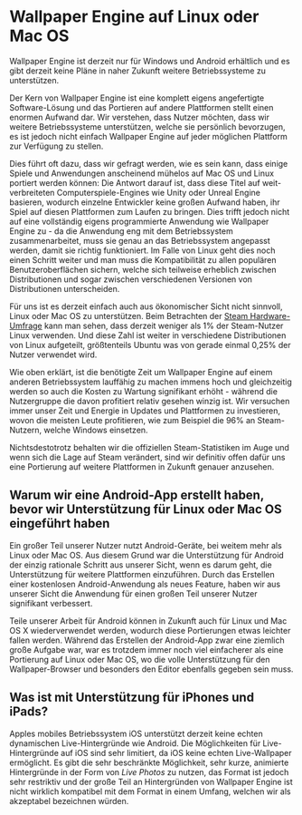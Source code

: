 # Wallpaper Engine auf Linux oder Mac OS

Wallpaper Engine ist derzeit nur für Windows und Android erhältlich und es gibt derzeit keine Pläne in naher Zukunft weitere Betriebssysteme zu unterstützen.

Der Kern von Wallpaper Engine ist eine komplett eigens angefertigte Software-Lösung und das Portieren auf andere Plattformen stellt einen enormen Aufwand dar. Wir verstehen, dass Nutzer möchten, dass wir weitere Betriebssysteme unterstützen, welche sie persönlich bevorzugen, es ist jedoch nicht einfach Wallpaper Engine auf jeder möglichen Plattform zur Verfügung zu stellen.

Dies führt oft dazu, dass wir gefragt werden, wie es sein kann, dass einige Spiele und Anwendungen anscheinend mühelos auf Mac OS und Linux portiert werden können: Die Antwort darauf ist, dass diese Titel auf weit-verbreiteten Computerspiele-Engines wie Unity oder Unreal Engine basieren, wodurch einzelne Entwickler keine großen Aufwand haben, ihr Spiel auf diesen Plattformen zum Laufen zu bringen. Dies trifft jedoch nicht auf eine vollständig eigens programmierte Anwendung wie Wallpaper Engine zu - da die Anwendung eng mit dem Betriebssystem zusammenarbeitet, muss sie genau an das Betriebssystem angepasst werden, damit sie richtig funktioniert. Im Falle von Linux geht dies noch einen Schritt weiter und man muss die Kompatibilität zu allen populären Benutzeroberflächen sichern, welche sich teilweise erheblich zwischen Distributionen und sogar zwischen verschiedenen Versionen von Distributionen unterscheiden.

Für uns ist es derzeit einfach auch aus ökonomischer Sicht nicht sinnvoll, Linux oder Mac OS zu unterstützen. Beim Betrachten der [Steam Hardware-Umfrage](https://store.steampowered.com/hwsurvey) kann man sehen, dass derzeit weniger als 1% der Steam-Nutzer Linux verwenden. Und diese Zahl ist weiter in verschiedene Distributionen von Linux aufgeteilt, größtenteils Ubuntu was von gerade einmal 0,25% der Nutzer verwendet wird.

Wie oben erklärt, ist die benötigte Zeit um Wallpaper Engine auf einem anderen Betriebssystem lauffähig zu machen immens hoch und gleichzeitig werden so auch die Kosten zu Wartung signifikant erhöht - während die Nutzergruppe die davon profitiert relativ gesehen winzig ist. Wir versuchen immer unser Zeit und Energie in Updates und Plattformen zu investieren, wovon die meisten Leute profitieren, wie zum Beispiel die 96% an Steam-Nutzern, welche Windows einsetzen.

Nichtsdestotrotz behalten wir die offiziellen Steam-Statistiken im Auge und wenn sich die Lage auf Steam verändert, sind wir definitiv offen dafür uns eine Portierung auf weitere Plattformen in Zukunft genauer anzusehen.

## Warum wir eine Android-App erstellt haben, bevor wir Unterstützung für Linux oder Mac OS eingeführt haben

Ein großer Teil unserer Nutzer nutzt Android-Geräte, bei weitem mehr als Linux oder Mac OS. Aus diesem Grund war die Unterstützung für Android der einzig rationale Schritt aus unserer Sicht, wenn es darum geht, die Unterstützung für weitere Plattformen einzuführen. Durch das Erstellen einer kostenlosen Android-Anwendung als neues Feature, haben wir aus unserer Sicht die Anwendung für einen großen Teil unserer Nutzer signifikant verbessert.

Teile unserer Arbeit für Android können in Zukunft auch für Linux und Mac OS X wiederverwendet werden, wodurch diese Portierungen etwas leichter fallen werden. Während das Erstellen der Android-App zwar eine ziemlich große Aufgabe war, war es trotzdem immer noch viel einfacherer als eine Portierung auf Linux oder Mac OS, wo die volle Unterstützung für den Wallpaper-Browser und besonders den Editor ebenfalls gegeben sein muss.

## Was ist mit Unterstützung für iPhones und iPads?

Apples mobiles Betriebssystem iOS unterstützt derzeit keine echten dynamischen Live-Hintergründe wie Android. Die Möglichkeiten für Live-Hintergründe auf iOS sind sehr limitiert, da iOS keine echten Live-Wallpaper ermöglicht. Es gibt die sehr beschränkte Möglichkeit, sehr kurze, animierte Hintergründe in der Form von *Live Photos* zu nutzen, das Format ist jedoch sehr restriktiv und der große Teil an Hintergründen von Wallpaper Engine ist nicht wirklich kompatibel mit dem Format in einem Umfang, welchen wir als akzeptabel bezeichnen würden.